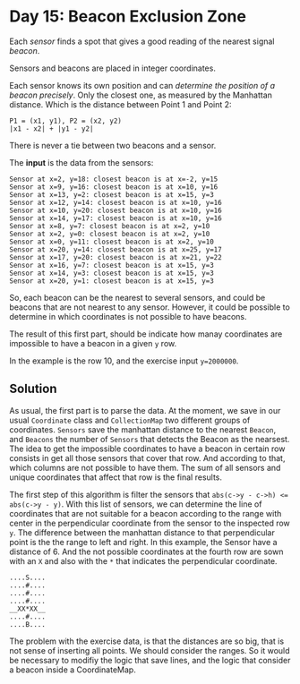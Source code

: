# Day 15: Beacon Exclusion Zone

Each *sensor* finds a spot that gives a good reading of the nearest signal *beacon*.

Sensors and beacons are placed in integer coordinates.

Each sensor knows its own position and can *determine the position of a beacon precisely*. Only the closest one, as measured by the Manhattan distance. Which is the distance between Point 1 and Point 2:
```text
P1 = (x1, y1), P2 = (x2, y2)
|x1 - x2| + |y1 - y2|
```

There is never a tie between two beacons and a sensor.

The **input** is the data from the sensors:
```text
Sensor at x=2, y=18: closest beacon is at x=-2, y=15
Sensor at x=9, y=16: closest beacon is at x=10, y=16
Sensor at x=13, y=2: closest beacon is at x=15, y=3
Sensor at x=12, y=14: closest beacon is at x=10, y=16
Sensor at x=10, y=20: closest beacon is at x=10, y=16
Sensor at x=14, y=17: closest beacon is at x=10, y=16
Sensor at x=8, y=7: closest beacon is at x=2, y=10
Sensor at x=2, y=0: closest beacon is at x=2, y=10
Sensor at x=0, y=11: closest beacon is at x=2, y=10
Sensor at x=20, y=14: closest beacon is at x=25, y=17
Sensor at x=17, y=20: closest beacon is at x=21, y=22
Sensor at x=16, y=7: closest beacon is at x=15, y=3
Sensor at x=14, y=3: closest beacon is at x=15, y=3
Sensor at x=20, y=1: closest beacon is at x=15, y=3
```

So, each beacon can be the nearest to several sensors, and could be beacons that are not nearest to any sensor.
However, it could be possible to determine in which coordinates is not possible to have beacons.

The result of this first part, should be indicate how manay coordinates are impossible to have a beacon in a given
`y` row.

In the example is the row 10, and the exercise input `y=2000000`.

## Solution

As usual, the first part is to parse the data.
At the moment, we save in our usual `Coordinate` class and `CollectionMap` two different groups of coordinates.
`Sensors` save the manhattan distance to the nearest `Beacon`, and `Beacons` the number of `Sensors` that detects the Beacon
as the nearsest.
The idea to get the impossible coordinates to have a beacon in certain row consists in get all those sensors that cover
that row. And according to that, which columns are not possible to have them. The sum of all sensors and unique coordinates
that affect that row is the final results.

The first step of this algorithm is filter the sensors that `abs(c->y - c->h) <= abs(c->y - y)`. With this list of sensors,
we can determine the line of coordinates that are not suitable for a beacon according to the range with center in the perpendicular coordinate from the sensor to the inspected row `y`. The difference between the manhattan distance to that perpendicular point is the the range to left and right. In this example, the Sensor have a distance of 6. And the not possible coordinates at the fourth row are sown with an `X` and also with the `*` that indicates the perpendicular coordinate.

```text
....S....
....#....
....#....
....#....
__XX*XX__
....#....
....B....
```

The problem with the exercise data, is that the distances are so big, that is not sense of inserting all points.
We should consider the ranges.
So it would be necessary to modifiy the logic that save lines, and the logic that consider a beacon inside a CoordinateMap.

